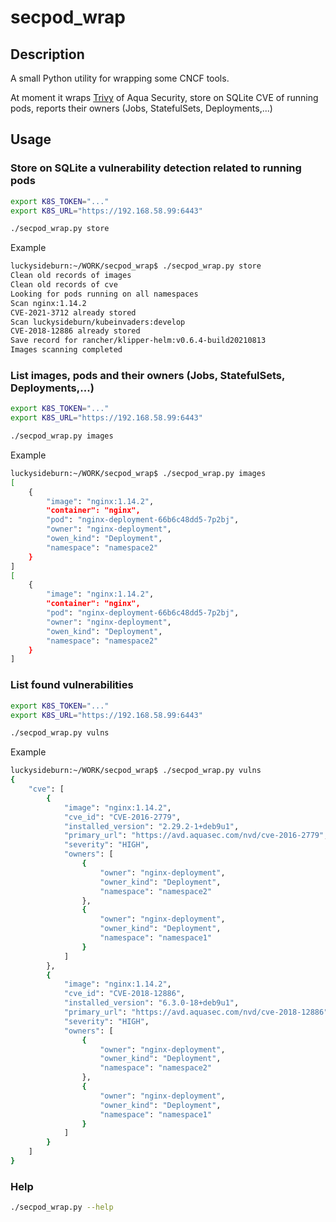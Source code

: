# secpod_wrap

## Description

A small Python utility for wrapping some CNCF tools.

At moment it wraps [Trivy](https://github.com/aquasecurity/trivy) of Aqua Security, store on SQLite CVE of running pods, reports their owners (Jobs, StatefulSets, Deployments,...)

## Usage

### Store on SQLite a vulnerability detection related to running pods

```bash
export K8S_TOKEN="..."
export K8S_URL="https://192.168.58.99:6443"

./secpod_wrap.py store
```

Example

```bash
luckysideburn:~/WORK/secpod_wrap$ ./secpod_wrap.py store
Clean old records of images
Clean old records of cve
Looking for pods running on all namespaces
Scan nginx:1.14.2
CVE-2021-3712 already stored
Scan luckysideburn/kubeinvaders:develop
CVE-2018-12886 already stored
Save record for rancher/klipper-helm:v0.6.4-build20210813
Images scanning completed
```

### List images, pods and their owners (Jobs, StatefulSets, Deployments,...)

```bash
export K8S_TOKEN="..."
export K8S_URL="https://192.168.58.99:6443"

./secpod_wrap.py images
```

Example

```bash
luckysideburn:~/WORK/secpod_wrap$ ./secpod_wrap.py images
[
    {
        "image": "nginx:1.14.2",
        "container": "nginx",
        "pod": "nginx-deployment-66b6c48dd5-7p2bj",
        "owner": "nginx-deployment",
        "owen_kind": "Deployment",
        "namespace": "namespace2"
    }
]
[
    {
        "image": "nginx:1.14.2",
        "container": "nginx",
        "pod": "nginx-deployment-66b6c48dd5-7p2bj",
        "owner": "nginx-deployment",
        "owen_kind": "Deployment",
        "namespace": "namespace2"
    }
]
```

### List found vulnerabilities

```bash
export K8S_TOKEN="..."
export K8S_URL="https://192.168.58.99:6443"

./secpod_wrap.py vulns
```
Example

```bash
luckysideburn:~/WORK/secpod_wrap$ ./secpod_wrap.py vulns
{
    "cve": [
        {
            "image": "nginx:1.14.2",
            "cve_id": "CVE-2016-2779",
            "installed_version": "2.29.2-1+deb9u1",
            "primary_url": "https://avd.aquasec.com/nvd/cve-2016-2779",
            "severity": "HIGH",
            "owners": [
                {
                    "owner": "nginx-deployment",
                    "owner_kind": "Deployment",
                    "namespace": "namespace2"
                },
                {
                    "owner": "nginx-deployment",
                    "owner_kind": "Deployment",
                    "namespace": "namespace1"
                }
            ]
        },
        {
            "image": "nginx:1.14.2",
            "cve_id": "CVE-2018-12886",
            "installed_version": "6.3.0-18+deb9u1",
            "primary_url": "https://avd.aquasec.com/nvd/cve-2018-12886",
            "severity": "HIGH",
            "owners": [
                {
                    "owner": "nginx-deployment",
                    "owner_kind": "Deployment",
                    "namespace": "namespace2"
                },
                {
                    "owner": "nginx-deployment",
                    "owner_kind": "Deployment",
                    "namespace": "namespace1"
                }
            ]
        }
    ]
}
```

### Help

```bash
./secpod_wrap.py --help
```